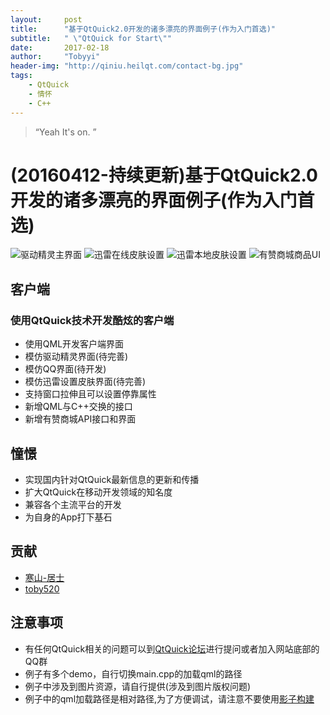 ```yaml
---
layout:     post
title:      "基于QtQuick2.0开发的诸多漂亮的界面例子(作为入门首选)"
subtitle:   " \"QtQuick for Start\""
date:       2017-02-18
author:     "Tobyyi"
header-img: "http://qiniu.heilqt.com/contact-bg.jpg"
tags:
    - QtQuick
    - 情怀
    - C++
---
```


> “Yeah It's on. ”

# (20160412-持续更新)基于QtQuick2.0开发的诸多漂亮的界面例子(作为入门首选)

![驱动精灵主界面](http://7qn7mv.com1.z0.glb.clouddn.com/qtquickdriver.png)
![迅雷在线皮肤设置](http://7qn7mv.com1.z0.glb.clouddn.com/qtquickxl.png)
![迅雷本地皮肤设置](http://7qn7mv.com1.z0.glb.clouddn.com/qtquicklocal.png)
![有赞商城商品UI](http://7qn7mv.com1.z0.glb.clouddn.com/youzan.png)

## 客户端

### 使用QtQuick技术开发酷炫的客户端
* 使用QML开发客户端界面
* 模仿驱动精灵界面(待完善)
* 模仿QQ界面(待开发)
* 模仿迅雷设置皮肤界面(待完善)
* 支持窗口拉伸且可以设置停靠属性
* 新增QML与C++交换的接口
* 新增有赞商城API接口和界面

## 憧憬

* 实现国内针对QtQuick最新信息的更新和传播
* 扩大QtQuick在移动开发领域的知名度
* 兼容各个主流平台的开发
* 为自身的App打下基石



## 贡献

* [寒山-居士](https://github.com/toby20130333)
* [toby520](http://www.heilqt.com)


## 注意事项
* 有任何QtQuick相关的问题可以到[QtQuick论坛](http://www.heilqt.com)进行提问或者加入网站底部的QQ群
* 例子有多个demo，自行切换main.cpp的加载qml的路径
* 例子中涉及到图片资源，请自行提供(涉及到图片版权问题)
* 例子中的qml加载路径是相对路径,为了方便调试，请注意不要使用[影子构建](http://www.cnblogs.com/menlsh/archive/2012/07/30/2615974.html)